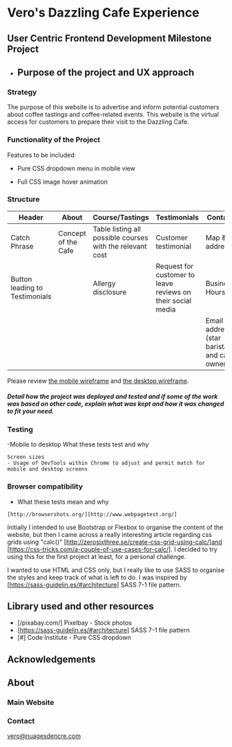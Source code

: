 # Vero's Dazzling Cafe Experience
## User Centric Frontend Development Milestone Project


- ## Purpose of the project and UX approach  
### Strategy
The purpose of this website is to advertise and inform potential customers about coffee tastings and coffee-related events. This website is the virtual access for customers to prepare their visit to the Dazzling Cafe. 
### Functionality of the Project
Features to be included:

- Pure CSS dropdown menu in mobile view

- Full CSS image hover animation
### Structure 
Header|About| Course/Tastings|Testimonials|Contact|Footer
---|---|---|---|---|---|
Catch Phrase|Concept of the Cafe|Table listing all possible courses with the relevant cost|Customer testimonial|Map & address|Social media icons|
Button leading to Testimonials||Allergy disclosure|Request for customer to leave reviews on their social media|Business Hours||
|||||Email address (star barista and cafe owner)|

Please review [the mobile wireframe](ux/mobile_usercentric.pdf) and [the desktop wireframe](ux/desktop_usercentric.pdf).
##### Detail how the project was deployed and tested and if some of the work was based on other code, explain what was kept and how it was changed to fit your need.

### Testing
-Mobile to desktop
What these tests test and why
``` Media queries
Screen sizes
- Usage of DevTools within Chrome to adjust and permit match for mobile and desktop screens

```
### Browser compatibility
- What these tests mean and why
```
[http://browsershots.org/][http://www.webpagetest.org/]
```
Initially I intended to use Bootstrap or Flexbox to organise the content of the website, but then I came across a really interesting article regarding css grids using "calc()" [http://zerosixthree.se/create-css-grid-using-calc/]and [https://css-tricks.com/a-couple-of-use-cases-for-calc/]. I decided to try using this for the first project at least, for a personal challenge.

I wanted to use HTML and CSS only, but I really like to use SASS to organise the styles and keep track of what is left to do. I was inspired by [https://sass-guidelin.es/#architecture] SASS 7-1 file pattern.

## Library used and other resources

* [/pixabay.com/] Pixelbay - Stock photos
* [https://sass-guidelin.es/#architecture] SASS 7-1 file pattern 
* [#] Code Institute - Pure CSS dropdown


## Acknowledgements

## About 
### Main Website
### Contact
vero@nuagesdencre.com
